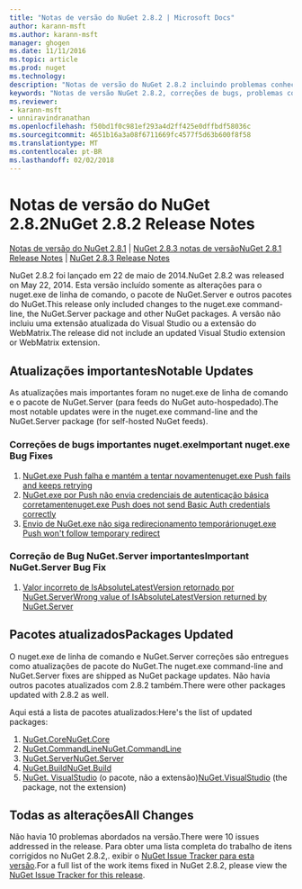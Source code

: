 ```yaml
---
title: "Notas de versão do NuGet 2.8.2 | Microsoft Docs"
author: karann-msft
ms.author: karann-msft
manager: ghogen
ms.date: 11/11/2016
ms.topic: article
ms.prod: nuget
ms.technology: 
description: "Notas de versão do NuGet 2.8.2 incluindo problemas conhecidos, correções de bug, recursos adicionados e DCRs."
keywords: "Notas de versão NuGet 2.8.2, correções de bugs, problemas conhecidos, adicionaram recursos, DCRs"
ms.reviewer:
- karann-msft
- unniravindranathan
ms.openlocfilehash: f50bd1f0c981ef293a4d2ff425e0dffbdf58036c
ms.sourcegitcommit: 4651b16a3a08f6711669fc4577f5d63b600f8f58
ms.translationtype: MT
ms.contentlocale: pt-BR
ms.lasthandoff: 02/02/2018
---
```

# <a name="nuget-282-release-notes"></a><span data-ttu-id="df310-104">Notas de versão do NuGet 2.8.2</span><span class="sxs-lookup"><span data-stu-id="df310-104">NuGet 2.8.2 Release Notes</span></span>

<span data-ttu-id="df310-105">[Notas de versão do NuGet 2.8.1](../release-notes/nuget-2.8.1.md) | [NuGet 2.8.3 notas de versão](../release-notes/nuget-2.8.3.md)</span><span class="sxs-lookup"><span data-stu-id="df310-105">[NuGet 2.8.1 Release Notes](../release-notes/nuget-2.8.1.md) | [NuGet 2.8.3 Release Notes](../release-notes/nuget-2.8.3.md)</span></span>

<span data-ttu-id="df310-106">NuGet 2.8.2 foi lançado em 22 de maio de 2014.</span><span class="sxs-lookup"><span data-stu-id="df310-106">NuGet 2.8.2 was released on May 22, 2014.</span></span>  <span data-ttu-id="df310-107">Esta versão incluído somente as alterações para o nuget.exe de linha de comando, o pacote de NuGet.Server e outros pacotes do NuGet.</span><span class="sxs-lookup"><span data-stu-id="df310-107">This release only included changes to the nuget.exe command-line, the NuGet.Server package and other NuGet packages.</span></span>  <span data-ttu-id="df310-108">A versão não incluiu uma extensão atualizada do Visual Studio ou a extensão do WebMatrix.</span><span class="sxs-lookup"><span data-stu-id="df310-108">The release did not include an updated Visual Studio extension or WebMatrix extension.</span></span>

## <a name="notable-updates"></a><span data-ttu-id="df310-109">Atualizações importantes</span><span class="sxs-lookup"><span data-stu-id="df310-109">Notable Updates</span></span>

<span data-ttu-id="df310-110">As atualizações mais importantes foram no nuget.exe de linha de comando e o pacote de NuGet.Server (para feeds do NuGet auto-hospedado).</span><span class="sxs-lookup"><span data-stu-id="df310-110">The most notable updates were in the nuget.exe command-line and the NuGet.Server package (for self-hosted NuGet feeds).</span></span>

### <a name="important-nugetexe-bug-fixes"></a><span data-ttu-id="df310-111">Correções de bugs importantes nuget.exe</span><span class="sxs-lookup"><span data-stu-id="df310-111">Important nuget.exe Bug Fixes</span></span>

1. [<span data-ttu-id="df310-112">NuGet.exe Push falha e mantém a tentar novamente</span><span class="sxs-lookup"><span data-stu-id="df310-112">nuget.exe Push fails and keeps retrying</span></span>](https://nuget.codeplex.com/workitem/4000)
1. [<span data-ttu-id="df310-113">NuGet.exe por Push não envia credenciais de autenticação básica corretamente</span><span class="sxs-lookup"><span data-stu-id="df310-113">nuget.exe Push does not send Basic Auth credentials correctly</span></span>](https://nuget.codeplex.com/workitem/4109)
1. [<span data-ttu-id="df310-114">Envio de NuGet.exe não siga redirecionamento temporário</span><span class="sxs-lookup"><span data-stu-id="df310-114">nuget.exe Push won't follow temporary redirect</span></span>](https://nuget.codeplex.com/workitem/4050)

### <a name="important-nugetserver-bug-fix"></a><span data-ttu-id="df310-115">Correção de Bug NuGet.Server importantes</span><span class="sxs-lookup"><span data-stu-id="df310-115">Important NuGet.Server Bug Fix</span></span>

1. [<span data-ttu-id="df310-116">Valor incorreto de IsAbsoluteLatestVersion retornado por NuGet.Server</span><span class="sxs-lookup"><span data-stu-id="df310-116">Wrong value of IsAbsoluteLatestVersion returned by NuGet.Server</span></span>](https://nuget.codeplex.com/workitem/4147)

## <a name="packages-updated"></a><span data-ttu-id="df310-117">Pacotes atualizados</span><span class="sxs-lookup"><span data-stu-id="df310-117">Packages Updated</span></span>

<span data-ttu-id="df310-118">O nuget.exe de linha de comando e NuGet.Server correções são entregues como atualizações de pacote do NuGet.</span><span class="sxs-lookup"><span data-stu-id="df310-118">The nuget.exe command-line and NuGet.Server fixes are shipped as NuGet package updates.</span></span>  <span data-ttu-id="df310-119">Não havia outros pacotes atualizados com 2.8.2 também.</span><span class="sxs-lookup"><span data-stu-id="df310-119">There were other packages updated with 2.8.2 as well.</span></span>

<span data-ttu-id="df310-120">Aqui está a lista de pacotes atualizados:</span><span class="sxs-lookup"><span data-stu-id="df310-120">Here's the list of updated packages:</span></span>

1. [<span data-ttu-id="df310-121">NuGet.Core</span><span class="sxs-lookup"><span data-stu-id="df310-121">NuGet.Core</span></span>](https://www.nuget.org/packages/NuGet.Core/)
1. [<span data-ttu-id="df310-122">NuGet.CommandLine</span><span class="sxs-lookup"><span data-stu-id="df310-122">NuGet.CommandLine</span></span>](https://www.nuget.org/packages/NuGet.CommandLine/)
1. [<span data-ttu-id="df310-123">NuGet.Server</span><span class="sxs-lookup"><span data-stu-id="df310-123">NuGet.Server</span></span>](https://www.nuget.org/packages/NuGet.Server/)
1. [<span data-ttu-id="df310-124">NuGet.Build</span><span class="sxs-lookup"><span data-stu-id="df310-124">NuGet.Build</span></span>](https://www.nuget.org/packages/NuGet.Build/)
1. <span data-ttu-id="df310-125">[NuGet. VisualStudio](https://www.nuget.org/packages/NuGet.VisualStudio/) (o pacote, não a extensão)</span><span class="sxs-lookup"><span data-stu-id="df310-125">[NuGet.VisualStudio](https://www.nuget.org/packages/NuGet.VisualStudio/) (the package, not the extension)</span></span>

## <a name="all-changes"></a><span data-ttu-id="df310-126">Todas as alterações</span><span class="sxs-lookup"><span data-stu-id="df310-126">All Changes</span></span>
<span data-ttu-id="df310-127">Não havia 10 problemas abordados na versão.</span><span class="sxs-lookup"><span data-stu-id="df310-127">There were 10 issues addressed in the release.</span></span> <span data-ttu-id="df310-128">Para obter uma lista completa do trabalho de itens corrigidos no NuGet 2.8.2,. exibir o [NuGet Issue Tracker para esta versão](https://nuget.codeplex.com/workitem/list/advanced?keyword=&status=All&type=All&priority=All&release=NuGet%202.8.2&assignedTo=All&component=All&sortField=LastUpdatedDate&sortDirection=Descending&page=0&reasonClosed=All).</span><span class="sxs-lookup"><span data-stu-id="df310-128">For a full list of the work items fixed in NuGet 2.8.2, please view the [NuGet Issue Tracker for this release](https://nuget.codeplex.com/workitem/list/advanced?keyword=&status=All&type=All&priority=All&release=NuGet%202.8.2&assignedTo=All&component=All&sortField=LastUpdatedDate&sortDirection=Descending&page=0&reasonClosed=All).</span></span>
